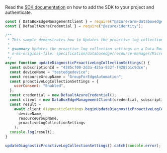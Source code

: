 Read the [SDK documentation](https://github.com/Azure/azure-sdk-for-js/blob/%40azure%2Farm-databoxedge_2.0.1/sdk/databoxedge/arm-databoxedge/README.md) on how to add the SDK to your project and authenticate.

```javascript
const { DataBoxEdgeManagementClient } = require("@azure/arm-databoxedge");
const { DefaultAzureCredential } = require("@azure/identity");

/**
 * This sample demonstrates how to Updates the proactive log collection settings on a Data Box Edge/Data Box Gateway device.
 *
 * @summary Updates the proactive log collection settings on a Data Box Edge/Data Box Gateway device.
 * x-ms-original-file: specification/databoxedge/resource-manager/Microsoft.DataBoxEdge/stable/2021-06-01/examples/UpdateDiagnosticProactiveLogCollectionSettings.json
 */
async function updateDiagnosticProactiveLogCollectionSettings() {
  const subscriptionId = "4385cf00-2d3a-425a-832f-f4285b1c9dce";
  const deviceName = "testedgedevice";
  const resourceGroupName = "GroupForEdgeAutomation";
  const proactiveLogCollectionSettings = {
    userConsent: "Enabled",
  };
  const credential = new DefaultAzureCredential();
  const client = new DataBoxEdgeManagementClient(credential, subscriptionId);
  const result =
    await client.diagnosticSettings.beginUpdateDiagnosticProactiveLogCollectionSettingsAndWait(
      deviceName,
      resourceGroupName,
      proactiveLogCollectionSettings
    );
  console.log(result);
}

updateDiagnosticProactiveLogCollectionSettings().catch(console.error);
```
